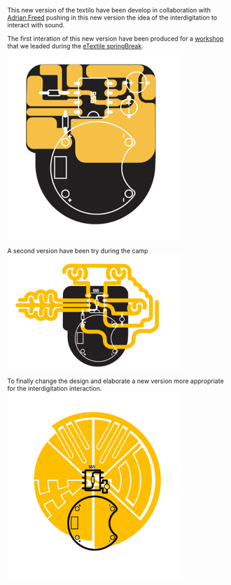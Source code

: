 This new version of the textilo have been develop in collaboration with [Adrian Freed](http://www.adrianfreed.com/) pushing in this new version the idea of the interdigitation to interact with sound. 

The first interation of this new version have been produced for a [workshop](http://etextilespringbreak.org/e-textile-sound-and-music/) that we leaded during the [eTextile springBreak](http://etextilespringbreak.org/home/).   
<img src=img_video/V2.1.png width=400>

A second version have been try during the camp
<img src=img_video/V2.2.png width=400>

To finally change the design and elaborate a new version more appropriate for the interdigitation interaction. 
<img src=img_video/V2.3.png width=400>
